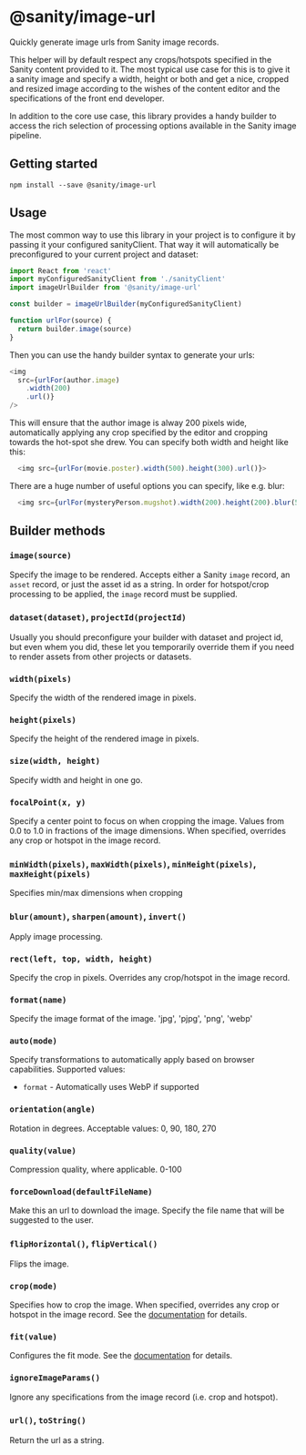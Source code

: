 # @sanity/image-url

Quickly generate image urls from Sanity image records.

This helper will by default respect any crops/hotspots specified in the Sanity content provided to it. The most typical use case for this is to give it a sanity image and specify a width, height or both and get a nice, cropped and resized image according to the wishes of the content editor and the specifications of the front end developer.

In addition to the core use case, this library provides a handy builder to access the rich selection of processing options available in the Sanity image pipeline.

## Getting started

    npm install --save @sanity/image-url

## Usage

The most common way to use this library in your project is to configure it by passing it your configured sanityClient. That way it will automatically be preconfigured to your current project and dataset:

```js
import React from 'react'
import myConfiguredSanityClient from './sanityClient'
import imageUrlBuilder from '@sanity/image-url'

const builder = imageUrlBuilder(myConfiguredSanityClient)

function urlFor(source) {
  return builder.image(source)
}
```

Then you can use the handy builder syntax to generate your urls:

```js
<img
  src={urlFor(author.image)
    .width(200)
    .url()}
/>
```

This will ensure that the author image is alway 200 pixels wide, automatically applying any crop specified by the editor and cropping towards the hot-spot she drew. You can specify both width and height like this:

```js
  <img src={urlFor(movie.poster).width(500).height(300).url()}>
```

There are a huge number of useful options you can specify, like e.g. blur:

```js
  <img src={urlFor(mysteryPerson.mugshot).width(200).height(200).blur(50).url()}>
```

## Builder methods

### `image(source)`

Specify the image to be rendered. Accepts either a Sanity `image` record, an `asset` record, or just the asset id as a string. In order for hotspot/crop processing to be applied, the `image` record must be supplied.

### `dataset(dataset)`, `projectId(projectId)`

Usually you should preconfigure your builder with dataset and project id, but even whem you did, these let you temporarily override them if you need to render assets from other projects or datasets.

### `width(pixels)`

Specify the width of the rendered image in pixels.

### `height(pixels)`

Specify the height of the rendered image in pixels.

### `size(width, height)`

Specify width and height in one go.

### `focalPoint(x, y)`

Specify a center point to focus on when cropping the image. Values from 0.0 to 1.0 in fractions of the image dimensions. When specified, overrides any crop or hotspot in the image record.

### `minWidth(pixels)`, `maxWidth(pixels)`, `minHeight(pixels)`, `maxHeight(pixels)`

Specifies min/max dimensions when cropping

### `blur(amount)`, `sharpen(amount)`, `invert()`

Apply image processing.

### `rect(left, top, width, height)`

Specify the crop in pixels. Overrides any crop/hotspot in the image record.

### `format(name)`

Specify the image format of the image. 'jpg', 'pjpg', 'png', 'webp'

### `auto(mode)`

Specify transformations to automatically apply based on browser capabilities. Supported values:

- `format` - Automatically uses WebP if supported

### `orientation(angle)`

Rotation in degrees. Acceptable values: 0, 90, 180, 270

### `quality(value)`

Compression quality, where applicable. 0-100

### `forceDownload(defaultFileName)`

Make this an url to download the image. Specify the file name that will be suggested to the user.

### `flipHorizontal()`, `flipVertical()`

Flips the image.

### `crop(mode)`

Specifies how to crop the image. When specified, overrides any crop or hotspot in the image record. See the [documentation](https://www.sanity.io/docs/reference/image-urls#crop-object-object) for details.

### `fit(value)`

Configures the fit mode. See the [documentation](https://www.sanity.io/docs/reference/image-urls#fit-object-object) for details.

### `ignoreImageParams()`

Ignore any specifications from the image record (i.e. crop and hotspot).

### `url()`, `toString()`

Return the url as a string.
